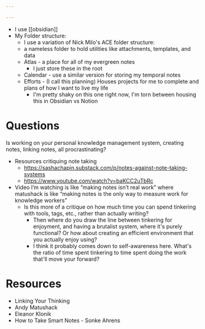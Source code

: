 ```yaml
---

---
```

- I use [[obsidian]]
- My Folder structure:
	- I use a variation of Nick Milo's ACE folder structure:
	- a nameless folder to hold utilities like attachments, templates, and data
	- Atlas - a place for all of my evergreen notes
		- I just store these in the root
	- Calendar - use a similar version for storing my temporal notes
	- Efforts - (I call this planning) Houses projects for me to complete and plans of how I want to live my life
		- I'm pretty shaky on this one right now, I'm torn between housing this in Obsidian vs Notion


# Questions

Is working on your personal knowledge management system, creating notes, linking notes, all procrastinating?
- Resources critiquing note taking
	- https://sashachapin.substack.com/p/notes-against-note-taking-systems
	- https://www.youtube.com/watch?v=baKCC2uTbRc
- Video I’m watching is like “making notes isn’t real work” where matushack is like “making notes is the only way to measure work for knowledge workers”
	- Is this more of a critique on how much time you can spend tinkering with tools, tags, etc., rather than actually writing?
		- Then where do you draw the line between tinkering for enjoyment, and having a brutalist system, where it's purely functional? Or how about creating an efficient environment that you actually enjoy using?
		- I think it probably comes down to self-awareness here. What's the ratio of time spent tinkering to time spent doing the work that'll move your forward?

# Resources
- Linking Your Thinking
- Andy Matushack
- Eleanor Klonik
- How to Take Smart Notes - Sonke Ahrens